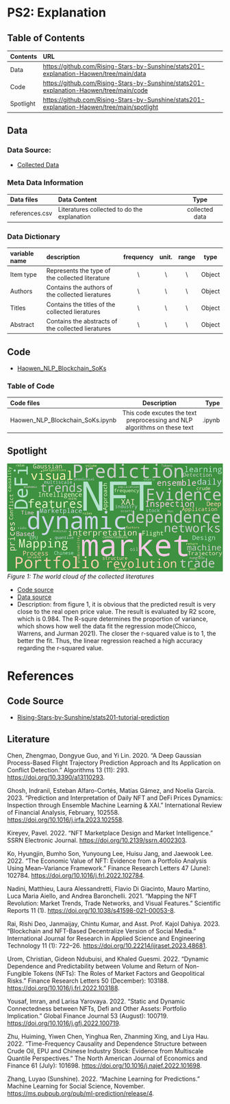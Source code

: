 # PS2: Explanation
## Table of Contents

| Contents| URL |
| :---         |     :---     |
| Data | https://github.com/Rising-Stars-by-Sunshine/stats201-explanation-Haowen/tree/main/data |
| Code | https://github.com/Rising-Stars-by-Sunshine/stats201-explanation-Haowen/tree/main/code |
| Spotlight | https://github.com/Rising-Stars-by-Sunshine/stats201-explanation-Haowen/tree/main/spotlight |

## Data
### Data Source: 
- [Collected Data](https://github.com/Rising-Stars-by-Sunshine/stats201-explanation-Haowen/blob/main/data/references.csv)

### Meta Data Information
| Data files| Data Content | Type|
| :---         |     :---     | :---: |
|references.csv| Literatures collected to do the explanation | collected data |

### Data Dictionary 
| variable name | description | frequency     |  unit.    | range| type|
| :---         |     :---     |   :---: |  :---:   | :---: |  :---: |
| Item type | Represents the type of the collected literature | \ | \ | \ |Object|
| Authors | Contains the authors of the collected lieratures | \ | \ | \ |Object|
| Titles | Contains the titles of the collected lieratures | \ | \ | \ |Object|
| Abstract | Contains the abstracts of the collected lieratures | \ | \ | \ |Object|



## Code
- [Haowen_NLP_Blockchain_SoKs](https://github.com/Rising-Stars-by-Sunshine/stats201-explanation-Haowen/tree/main/code)
### Table of Code
| Code files| Description | Type|
| :---         |     :---:     | ---: |
| Haowen_NLP_Blockchain_SoKs.ipynb  | This code excutes the text preprocessing and NLP algorithms on these text | .ipynb |

## Spotlight
![image](https://github.com/Rising-Stars-by-Sunshine/stats201-explanation-Haowen/blob/main/spotlight/figures/Wordcloud.png)
*Figure 1: The world cloud of the collected literatures*
- [Code source]( https://github.com/Rising-Stars-by-Sunshine/stats201-explanation-Haowen/tree/main/code/Haowen_NLP_Blockchain_SoKs.ipynb)
- [Data source](https://github.com/Rising-Stars-by-Sunshine/stats201-explanation-Haowen/tree/main/data/references.csv)
- Description: from figure 1, it is obvious that the predicted result is very close to the real open price value. The result is evaluated by R2 score, which is 0.984. The R-squre determines the proportion of variance, which shows how well the data fit the regression mode(Chicco, Warrens, and Jurman 2021). The closer the r-squared value is to 1, the better the fit. Thus, the linear regression reached a high accuracy regarding the r-squared value.

# References

## Code Source
- [Rising-Stars-by-Sunshine/stats201-tutorial-prediction](https://github.com/Rising-Stars-by-Sunshine/stats201-tutorial-prediction/tree/main/code)
## Literature

Chen, Zhengmao, Dongyue Guo, and Yi Lin. 2020. “A Deep Gaussian Process-Based Flight Trajectory Prediction Approach and Its Application on Conflict Detection.” Algorithms 13 (11): 293. https://doi.org/10.3390/a13110293.

Ghosh, Indranil, Esteban Alfaro-Cortés, Matías Gámez, and Noelia García. 2023. “Prediction and Interpretation of Daily NFT and DeFi Prices Dynamics: Inspection through Ensemble Machine Learning & XAI.” International Review of Financial Analysis, February, 102558. https://doi.org/10.1016/j.irfa.2023.102558.

Kireyev, Pavel. 2022. “NFT Marketplace Design and Market Intelligence.” SSRN Electronic Journal. https://doi.org/10.2139/ssrn.4002303.

Ko, Hyungjin, Bumho Son, Yunyoung Lee, Huisu Jang, and Jaewook Lee. 2022. “The Economic Value of NFT: Evidence from a Portfolio Analysis Using Mean–Variance Framework.” Finance Research Letters 47 (June): 102784. https://doi.org/10.1016/j.frl.2022.102784.

Nadini, Matthieu, Laura Alessandretti, Flavio Di Giacinto, Mauro Martino, Luca Maria Aiello, and Andrea Baronchelli. 2021. “Mapping the NFT Revolution: Market Trends, Trade Networks, and Visual Features.” Scientific Reports 11 (1). https://doi.org/10.1038/s41598-021-00053-8.

Rai, Rishi Deo, Janmaijay, Chintu Kumar, and Asst. Prof. Kajol Dahiya. 2023. “Blockchain and NFT-Based Decentralize Version of Social Media.” International Journal for Research in Applied Science and Engineering Technology 11 (1): 722–26. https://doi.org/10.22214/ijraset.2023.48681.

Urom, Christian, Gideon Ndubuisi, and Khaled Guesmi. 2022. “Dynamic Dependence and Predictability between Volume and Return of Non-Fungible Tokens (NFTs): The Roles of Market Factors and Geopolitical Risks.” Finance Research Letters 50 (December): 103188. https://doi.org/10.1016/j.frl.2022.103188.

Yousaf, Imran, and Larisa Yarovaya. 2022. “Static and Dynamic Connectedness between NFTs, Defi and Other Assets: Portfolio Implication.” Global Finance Journal 53 (August): 100719. https://doi.org/10.1016/j.gfj.2022.100719.

Zhu, Huiming, Yiwen Chen, Yinghua Ren, Zhanming Xing, and Liya Hau. 2022. “Time-Frequency Causality and Dependence Structure between Crude Oil, EPU and Chinese Industry Stock: Evidence from Multiscale Quantile Perspectives.” The North American Journal of Economics and Finance 61 (July): 101698. https://doi.org/10.1016/j.najef.2022.101698.

Zhang, Luyao (Sunshine). 2022. “Machine Learning for Predictions.” Machine Learning for Social Science, November. https://ms.pubpub.org/pub/ml-prediction/release/4.
